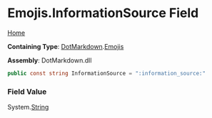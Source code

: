 # Emojis\.InformationSource Field

[Home](../../../README.md)

**Containing Type**: [DotMarkdown](../../README.md)\.[Emojis](../README.md)

**Assembly**: DotMarkdown\.dll

```csharp
public const string InformationSource = ":information_source:"
```

### Field Value

System\.[String](https://docs.microsoft.com/en-us/dotnet/api/system.string)